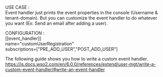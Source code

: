 USE CASE : <br />
Event handler just prints the event properties in the console (Username & tenant-domain). 
But you can customize the event handler to do whatever you want (Ex: Send an email after adding a user).

CONFIGURATION : <br />
[[event_handler]] <br />
name="customUserRegistration" <br />
subscriptions=["PRE_ADD_USER","POST_ADD_USER"] <br />

The following guide shows you how to write a custom event handler. <br />
https://is.docs.wso2.com/en/6.0.0/references/extend/user-mgt/write-a-custom-event-handler/#write-an-event-handler
